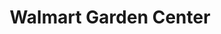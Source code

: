 ---
title: "Walmart Garden Center"
url: /phoenix/walmart-garden-center-west-lower-buckeye-road/
shop: garden centre
---